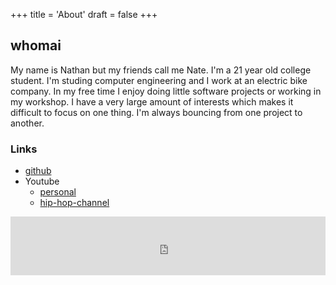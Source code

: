 +++
title = 'About'
draft = false
+++

## whomai

My name is Nathan but my friends call me Nate. I'm a 21 year old college student. I'm studing computer engineering and I work at an electric bike company. In my free time I enjoy doing little software projects or working in my workshop. I have a very large amount of interests which makes it difficult to focus on one thing. I'm always bouncing from one project to another.  


### Links

 - [github](https://github.com/nate0m)
 - Youtube
    - [personal](https://www.youtube.com/@nate00m) 
    - [hip-hop-channel](https://www.youtube.com/@Hipothesis)  

<iframe src="https://john.citrons.xyz/embed?ref=natesmind.space" style="margin-left:auto;display:block;margin-right:auto;max-width:732px;width:100%;height:94px;border:none;"></iframe>
